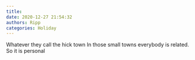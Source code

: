 ```yaml
---
title: 
date: 2020-12-27 21:54:32
authors: Ripp
categories: Holiday
---
```


 Whatever they call the hick town   In those small towns everybody is related.   So it is personal